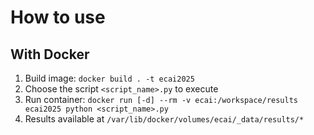 # How to use

## With Docker
1. Build image: `docker build . -t ecai2025`
2. Choose the script `<script_name>.py` to execute
2. Run container: `docker run [-d] --rm -v ecai:/workspace/results ecai2025 python <script_name>.py`
3. Results available at `/var/lib/docker/volumes/ecai/_data/results/*`
